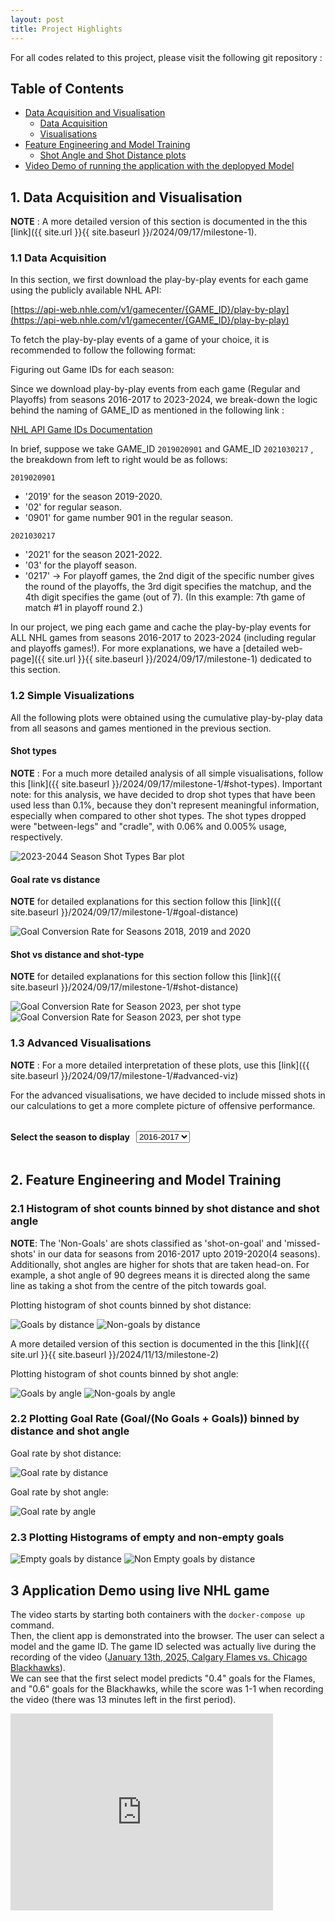 ```yaml
---
layout: post
title: Project Highlights
---
```


For all codes related to this project, please visit the following git repository :


## Table of Contents
- [Data Acquisition and Visualisation](#1-data-acquisition-and-visualisation)
  - [Data Acquisition](#11-data-acquisition)
  - [Visualisations](#12-simple-visualizations)
- [Feature Engineering and Model Training](#2-feature-engineering-and-model-training)
  - [Shot Angle and Shot Distance plots](#21-histogram-of-shot-counts-binned-by-shot-distance-and-shot-angle)
- [Video Demo of running the application with the deplopyed Model](#3-application-demo-using-live-nhl-game)

## 1. Data Acquisition and Visualisation
**NOTE** : A more detailed version of this section is documented in the this [link]({{ site.url }}{{ site.baseurl }}/2024/09/17/milestone-1).

### 1.1 Data Acquisition
In this section, we first download the play-by-play events for each game using the publicly available NHL API:

[https://api-web.nhle.com/v1/gamecenter/{GAME_ID}/play-by-play](https://api-web.nhle.com/v1/gamecenter/{GAME_ID}/play-by-play)

To fetch the play-by-play events of a game of your choice, it is recommended to follow the following format:

Figuring out Game IDs for each season:

Since we download play-by-play events from each game (Regular and Playoffs) from seasons 2016-2017 to 2023-2024, we break-down the logic behind the naming of GAME_ID as mentioned in the following link :

[NHL API Game IDs Documentation](https://gitlab.com/dword4/nhlapi/-/blob/master/stats-api.md#game-ids)

In brief, suppose we take GAME_ID ``` 2019020901 ``` and GAME_ID ``` 2021030217 ``` , the breakdown from left to right would be as follows:

``` 2019020901 ```
- '2019' for the season 2019-2020.
- '02' for regular season.
- '0901' for game number 901 in the regular season.

``` 2021030217 ```
- '2021' for the season 2021-2022.
- '03' for the playoff season.
- '0217' -> For playoff games, the 2nd digit of the specific number gives the round of the playoffs, the 3rd digit specifies the matchup, and the 4th digit specifies the game (out of 7). (In this example: 7th game of match #1 in playoff round 2.)

In our project, we ping each game and cache the play-by-play events for ALL NHL games from seasons 2016-2017 to 2023-2024 (including regular and playoffs games!). For more explanations, we have a [detailed web-page]({{ site.url }}{{ site.baseurl }}/2024/09/17/milestone-1) dedicated to this section.

### 1.2 Simple Visualizations

All the following plots were obtained using the cumulative play-by-play data from all seasons and games mentioned in the previous section.
#### Shot types

**NOTE** : For a much more detailed analysis of all simple visualisations, follow this [link]({{ site.baseurl }}/2024/09/17/milestone-1/#shot-types).
Important note: for this analysis, we have decided to drop shot types that have been used less than 0.1%, because they don't represent meaningful information, especially when compared to other shot types.
The shot types dropped were "between-legs" and "cradle", with 0.06% and 0.005% usage, respectively.

<img src="{{ site.baseurl }}/assets/images/simple_viz_shot_types.png" alt="2023-2044 Season Shot Types Bar plot">

#### Goal rate vs distance 

**NOTE** for detailed explanations for this section follow this [link]({{ site.baseurl }}/2024/09/17/milestone-1/#goal-distance)

<img src="{{ site.baseurl }}/assets/images/simple_viz_goal_conversion.png" alt="Goal Conversion Rate for Seasons 2018, 2019 and 2020">

#### Shot vs distance and shot-type

**NOTE** for detailed explanations for this section follow this [link]({{ site.baseurl }}/2024/09/17/milestone-1/#shot-distance)

<img src="{{ site.baseurl }}/assets/images/simple_viz_goal_conversion_vs_dist1.png" alt="Goal Conversion Rate for Season 2023, per shot type">
<img src="{{ site.baseurl }}/assets/images/simple_viz_goal_conversion_vs_dist2.png" alt="Goal Conversion Rate for Season 2023, per shot type">

### 1.3 Advanced Visualisations

**NOTE** : For a more detailed interpretation of these plots, use this [link]({{ site.baseurl }}/2024/09/17/milestone-1/#advanced-viz)

For the advanced visualisations, we have decided to include missed shots in our calculations to get a more complete picture of offensive performance.

<!-- Dropdown Menu for Selecting Year -->
<div style="display: flex; align-items: center;">
  <h4 style="margin-right: 10px;">Select the season to display</h4>
  <select id="yearDropdown">
    <option value="2016">2016-2017</option>
    <option value="2017">2017-2018</option>
    <option value="2018">2018-2019</option>
    <option value="2019">2019-2020</option>
    <option value="2020">2020-2021</option>
  </select>
</div>

<!-- Hide the figures -->
<div id="plotly_2016" class="plotly-figure" style="display:none;">
  {% include plotly_2016.html %}
</div>
<div id="plotly_2017" class="plotly-figure" style="display:none;">
  {% include plotly_2017.html %}
</div>
<div id="plotly_2018" class="plotly-figure" style="display:none;">
  {% include plotly_2018.html %}
</div>
<div id="plotly_2019" class="plotly-figure" style="display:none;">
  {% include plotly_2019.html %}
</div>
<div id="plotly_2020" class="plotly-figure" style="display:none;">
  {% include plotly_2020.html %}
</div>

<!-- JavaScript for Toggling Figures -->
<script>
  document.getElementById('yearDropdown').addEventListener('change', function() {
    // get the selected year from the dropdown
    var selectedYear = this.value;

    // hide all figures
    var figures = document.querySelectorAll('.plotly-figure');
    figures.forEach(function(figure) {
      figure.style.display = 'none';
    });

    // show the figure that matches the selected year
    document.getElementById('plotly_' + selectedYear).style.display = 'block';
  });

  // show the first figure by default
  document.getElementById('plotly_2016').style.display = 'block';
</script>

## 2. Feature Engineering and Model Training

### 2.1 Histogram of shot counts binned by shot distance and shot angle

**NOTE**: The 'Non-Goals' are shots classified as 'shot-on-goal' and 'missed-shots' in our data for seasons from 2016-2017 upto 2019-2020(4 seasons). Additionally, shot angles are higher for shots that are taken head-on. For example, a shot angle of 90 degrees means it is directed along the same line as taking a shot from the centre of the pitch towards goal.

Plotting histogram of shot counts binned by shot distance:

<img src="{{ site.baseurl }}/assets/images/Feature1_binshots_dist.png" alt="Goals by distance">
<img src="{{ site.baseurl }}/assets/images/Feature1_binshotNg_distance.png" alt="Non-goals by distance">

A more detailed version of this section is documented in the this [link]({{ site.url }}{{ site.baseurl }}/2024/11/13/milestone-2)

Plotting histogram of shot counts binned by shot angle:

<img src="{{ site.baseurl }}/assets/images/Feature1_binshotG_angle.png" alt="Goals by angle">
<img src="{{ site.baseurl }}/assets/images/Feature1_binshotsNg_angle.png" alt="Non-goals by angle">

### 2.2 Plotting Goal Rate (Goal/(No Goals + Goals)) binned by distance and shot angle

Goal rate by shot distance:

<img src="{{ site.baseurl }}/assets/images/Feature1_bingoals_distance.png" alt="Goal rate by distance">

Goal rate by shot angle:

<img src="{{ site.baseurl }}/assets/images/Feature1_bingoals_angle.png" alt="Goal rate by angle">

### 2.3 Plotting Histograms of empty and non-empty goals

<img src="{{ site.baseurl }}/assets/images/Feature1_emptygoals_dist.png" alt="Empty goals by distance">

<img src="{{ site.baseurl }}/assets/images/Feature1_nonempty_distance.png" alt="Non Empty goals by distance">

## 3 Application Demo using live NHL game
The video starts by starting both containers with the `docker-compose up` command.  
Then, the client app is demonstrated into the browser. The user can select a model and the game ID. The game ID selected was actually live during the recording of the video ([January 13th, 2025, Calgary Flames vs. Chicago Blackhawks](https://www.nhl.com/gamecenter/cgy-vs-chi/2025/01/13/2024020690/boxscore)).  
We can see that the first select model predicts "0.4" goals for the Flames, and "0.6" goals for the Blackhawks, while the score was 1-1 when recording the video (there was 13 minutes left in the first period).  

<iframe width="420" height="315" src="https://youtube.com/embed/GKGzfGlOhJI" frameborder="0" allowfullscreen></iframe>
